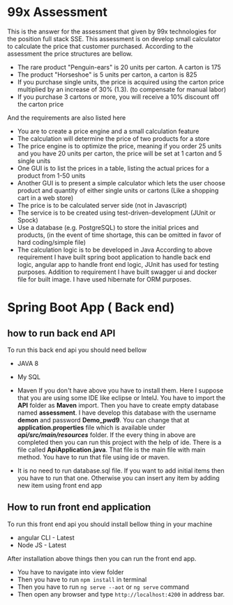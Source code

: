 # 99x Assessment

This is the answer for the assessment that given by 99x technologies for the position full stack SSE. This assessment is on develop small calculator to calculate the price that customer purchased. According to the assessment the price structures are bellow.

 - The rare product "Penguin-ears" is 20 units per carton. A carton is 175
 - The product "Horseshoe" is 5 units per carton, a carton is 825
 - If you purchase single units, the price is acquired using the carton price multiplied by an increase of 30% (1.3). (to compensate for manual labor)
 - If you purchase 3 cartons or more, you will receive a 10% discount off the carton price

And the requirements are also listed here
 - You are to create a price engine and a small calculation feature
 - The calculation will determine the price of two products for a store
 - The price engine is to optimize the price, meaning if you order 25 units and you have 20 units per carton, the price will be set at 1 carton and 5 single units
 - One GUI is to list the prices in a table, listing the actual prices for a product from 1-50 units
 - Another GUI is to present a simple calculator which lets the user choose product and quantity of either single units or cartons (Like a shopping cart in a web store)
 - The price is to be calculated server side (not in Javascript)
 - The service is to be created using test-driven-development (JUnit or Spock)
 - Use a database (e.g. PostgreSQL) to store the initial prices and products, (in the event of time shortage, this can be omitted in favor of hard coding/simple file)
 - The calculation logic is to be developed in Java
According to above requirement I have built spring boot application to handle back end logic, angular app to handle front end logic, JUnit has used for testing purposes. Addition to requirement I have built swagger ui and docker file for built image. I have used hibernate for ORM purposes. 

# Spring Boot App ( Back end)

## how to run back end API
To run this back end api you should need bellow 

 - JAVA 8
 - My SQL
 - Maven
 If you don't have above you have to install them. Here I suppose that you are using some IDE like eclipse or IntelJ. You have to import the **API** folder as **Maven** import. Then you have to create empty database named **assessment**. I have develop this database with the username **demon** and password **Demo_pwd9**. You can change that at **application.properties** file which is available under ***api/src/main/resources*** folder. If the every thing in above are completed then you can run this project with the help of ide. There is a file called **ApiApplication.java**. That file is the main file with main method. You have to run that file using ide or maven.
 
 - It is no need to run database.sql file. If you want to add initial items then you have to run that one. Otherwise you can insert any item by adding new item using front end app

## How to run front end application
To run this front end api you should install bellow thing in your machine
 - angular CLI - Latest
 - Node JS - Latest

After installation above things then you can run the front end app.
 - You have to navigate into view folder
 - Then you have to run ```npm install``` in terminal 
 - Then you have to run ```ng serve --aot``` or  ```ng serve``` command
 - Then open any browser and type ```http://localhost:4200``` in address bar.
